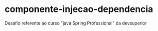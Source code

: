 # componente-injecao-dependencia
Desafio referente ao curso "java Spring Professional" da devsuperior
